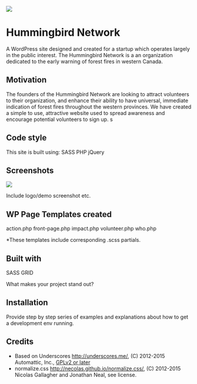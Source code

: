 
![](http://.svg)

# Hummingbird Network 

A WordPress site designed and created for a startup which operates largely in the public interest. The Hummingbird Network is a an organization dedicated to the early warning of forest fires in western Canada. 

## Motivation

The founders of the Hummingbird Network are looking to attract volunteers to their organization, and enhance their ability to have universal, immediate indication of forest fires throughout the western provinces. We have created a simple to use, attractive website used to spread awareness and encourage potential volunteers to sign up. s

## Code style

This site is built using:
SASS
PHP
jQuery


## Screenshots

![](http://.svg)

Include logo/demo screenshot etc.

## WP Page Templates created

action.php
front-page.php
impact.php
volunteer.php
who.php

*These templates include corresponding .scss partials.

## Built with

SASS
GRID

What makes your project stand out?

## Installation

Provide step by step series of examples and explanations about how to get a development env running.


## Credits

* Based on Underscores http://underscores.me/, (C) 2012-2015 Automattic, Inc., [GPLv2 or later](https://www.gnu.org/licenses/gpl-2.0.html)
* normalize.css http://necolas.github.io/normalize.css/, (C) 2012-2015 Nicolas Gallagher and Jonathan Neal, see license.